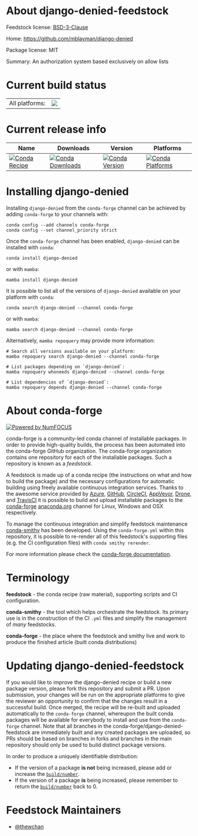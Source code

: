 About django-denied-feedstock
=============================

Feedstock license: [BSD-3-Clause](https://github.com/conda-forge/django-denied-feedstock/blob/main/LICENSE.txt)

Home: https://github.com/mblayman/django-denied

Package license: MIT

Summary: An authorization system based exclusively on allow lists

Current build status
====================


<table><tr><td>All platforms:</td>
    <td>
      <a href="https://dev.azure.com/conda-forge/feedstock-builds/_build/latest?definitionId=17037&branchName=main">
        <img src="https://dev.azure.com/conda-forge/feedstock-builds/_apis/build/status/django-denied-feedstock?branchName=main">
      </a>
    </td>
  </tr>
</table>

Current release info
====================

| Name | Downloads | Version | Platforms |
| --- | --- | --- | --- |
| [![Conda Recipe](https://img.shields.io/badge/recipe-django--denied-green.svg)](https://anaconda.org/conda-forge/django-denied) | [![Conda Downloads](https://img.shields.io/conda/dn/conda-forge/django-denied.svg)](https://anaconda.org/conda-forge/django-denied) | [![Conda Version](https://img.shields.io/conda/vn/conda-forge/django-denied.svg)](https://anaconda.org/conda-forge/django-denied) | [![Conda Platforms](https://img.shields.io/conda/pn/conda-forge/django-denied.svg)](https://anaconda.org/conda-forge/django-denied) |

Installing django-denied
========================

Installing `django-denied` from the `conda-forge` channel can be achieved by adding `conda-forge` to your channels with:

```
conda config --add channels conda-forge
conda config --set channel_priority strict
```

Once the `conda-forge` channel has been enabled, `django-denied` can be installed with `conda`:

```
conda install django-denied
```

or with `mamba`:

```
mamba install django-denied
```

It is possible to list all of the versions of `django-denied` available on your platform with `conda`:

```
conda search django-denied --channel conda-forge
```

or with `mamba`:

```
mamba search django-denied --channel conda-forge
```

Alternatively, `mamba repoquery` may provide more information:

```
# Search all versions available on your platform:
mamba repoquery search django-denied --channel conda-forge

# List packages depending on `django-denied`:
mamba repoquery whoneeds django-denied --channel conda-forge

# List dependencies of `django-denied`:
mamba repoquery depends django-denied --channel conda-forge
```


About conda-forge
=================

[![Powered by
NumFOCUS](https://img.shields.io/badge/powered%20by-NumFOCUS-orange.svg?style=flat&colorA=E1523D&colorB=007D8A)](https://numfocus.org)

conda-forge is a community-led conda channel of installable packages.
In order to provide high-quality builds, the process has been automated into the
conda-forge GitHub organization. The conda-forge organization contains one repository
for each of the installable packages. Such a repository is known as a *feedstock*.

A feedstock is made up of a conda recipe (the instructions on what and how to build
the package) and the necessary configurations for automatic building using freely
available continuous integration services. Thanks to the awesome service provided by
[Azure](https://azure.microsoft.com/en-us/services/devops/), [GitHub](https://github.com/),
[CircleCI](https://circleci.com/), [AppVeyor](https://www.appveyor.com/),
[Drone](https://cloud.drone.io/welcome), and [TravisCI](https://travis-ci.com/)
it is possible to build and upload installable packages to the
[conda-forge](https://anaconda.org/conda-forge) [anaconda.org](https://anaconda.org/)
channel for Linux, Windows and OSX respectively.

To manage the continuous integration and simplify feedstock maintenance
[conda-smithy](https://github.com/conda-forge/conda-smithy) has been developed.
Using the ``conda-forge.yml`` within this repository, it is possible to re-render all of
this feedstock's supporting files (e.g. the CI configuration files) with ``conda smithy rerender``.

For more information please check the [conda-forge documentation](https://conda-forge.org/docs/).

Terminology
===========

**feedstock** - the conda recipe (raw material), supporting scripts and CI configuration.

**conda-smithy** - the tool which helps orchestrate the feedstock.
                   Its primary use is in the construction of the CI ``.yml`` files
                   and simplify the management of *many* feedstocks.

**conda-forge** - the place where the feedstock and smithy live and work to
                  produce the finished article (built conda distributions)


Updating django-denied-feedstock
================================

If you would like to improve the django-denied recipe or build a new
package version, please fork this repository and submit a PR. Upon submission,
your changes will be run on the appropriate platforms to give the reviewer an
opportunity to confirm that the changes result in a successful build. Once
merged, the recipe will be re-built and uploaded automatically to the
`conda-forge` channel, whereupon the built conda packages will be available for
everybody to install and use from the `conda-forge` channel.
Note that all branches in the conda-forge/django-denied-feedstock are
immediately built and any created packages are uploaded, so PRs should be based
on branches in forks and branches in the main repository should only be used to
build distinct package versions.

In order to produce a uniquely identifiable distribution:
 * If the version of a package **is not** being increased, please add or increase
   the [``build/number``](https://docs.conda.io/projects/conda-build/en/latest/resources/define-metadata.html#build-number-and-string).
 * If the version of a package **is** being increased, please remember to return
   the [``build/number``](https://docs.conda.io/projects/conda-build/en/latest/resources/define-metadata.html#build-number-and-string)
   back to 0.

Feedstock Maintainers
=====================

* [@thewchan](https://github.com/thewchan/)

